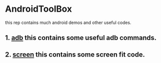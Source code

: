 # AndroidToolBox
this rep contains much android demos and other useful codes. 

## 1. [adb](./adb/adb.txt) this contains some useful adb commands.
## 2. [screen](./screen/README.md) this contains some screen fit code.
